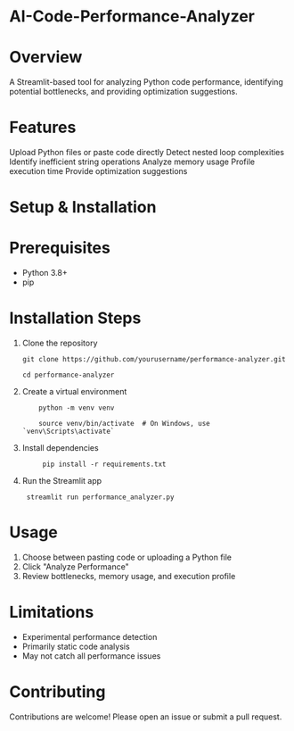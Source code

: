 # AI-Code-Performance-Analyzer

# Overview

A Streamlit-based tool for analyzing Python code performance, identifying potential bottlenecks, and providing optimization suggestions.

# Features

Upload Python files or paste code directly
Detect nested loop complexities
Identify inefficient string operations
Analyze memory usage
Profile execution time
Provide optimization suggestions

# Setup & Installation

# Prerequisites

* Python 3.8+
* pip

# Installation Steps

1. Clone the repository
   
       git clone https://github.com/yourusername/performance-analyzer.git
   
       cd performance-analyzer
    

2. Create a virtual environment

           python -m venv venv
   
           source venv/bin/activate  # On Windows, use `venv\Scripts\activate`

3. Install dependencies

            pip install -r requirements.txt
4. Run the Streamlit app

        streamlit run performance_analyzer.py
# Usage

   1. Choose between pasting code or uploading a Python file
   2. Click "Analyze Performance"
   3. Review bottlenecks, memory usage, and execution profile

# Limitations

 * Experimental performance detection
 * Primarily static code analysis
 * May not catch all performance issues

# Contributing 

Contributions are welcome! Please open an issue or submit a pull request.
